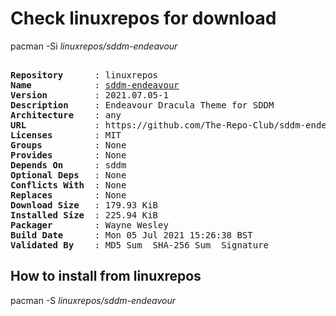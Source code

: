 # Check linuxrepos for download

pacman -Si *linuxrepos/sddm-endeavour*

<div class="highlight"><pre class="highlight"><text>
<b>Repository</b>      : linuxrepos
<b>Name</b>            : <a href="../../x86_64/sddm-endeavour-2021.07.05-1-any.pkg.tar.zst">sddm-endeavour</a>
<b>Version</b>         : 2021.07.05-1
<b>Description</b>     : Endeavour Dracula Theme for SDDM
<b>Architecture</b>    : any
<b>URL</b>             : https://github.com/The-Repo-Club/sddm-endeavour
<b>Licenses</b>        : MIT
<b>Groups</b>          : None
<b>Provides</b>        : None
<b>Depends On</b>      : sddm
<b>Optional Deps</b>   : None
<b>Conflicts With</b>  : None
<b>Replaces</b>        : None
<b>Download Size</b>   : 179.93 KiB
<b>Installed Size</b>  : 225.94 KiB
<b>Packager</b>        : Wayne Wesley <wayne6324@gmail.com>
<b>Build Date</b>      : Mon 05 Jul 2021 15:26:38 BST
<b>Validated By</b>    : MD5 Sum  SHA-256 Sum  Signature
</text></pre></div>

## How to install from linuxrepos

pacman -S *linuxrepos/sddm-endeavour*
